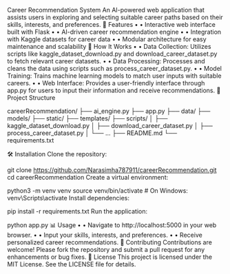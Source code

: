 Career Recommendation System
An AI-powered web application that assists users in exploring and selecting suitable career paths based on their skills, interests, and preferences.
🚀 Features
•	• Interactive web interface built with Flask
•	• AI-driven career recommendation engine
•	• Integration with Kaggle datasets for career data
•	• Modular architecture for easy maintenance and scalability
🧠 How It Works
•	• Data Collection: Utilizes scripts like kaggle_dataset_download.py and download_career_dataset.py to fetch relevant career datasets.
•	• Data Processing: Processes and cleans the data using scripts such as process_career_dataset.py.
•	• Model Training: Trains machine learning models to match user inputs with suitable careers.
•	• Web Interface: Provides a user-friendly interface through app.py for users to input their information and receive recommendations.
📁 Project Structure

careerRecommendation/
├── ai_engine.py
├── app.py
├── data/
├── models/
├── static/
├── templates/
├── scripts/
│   ├── kaggle_dataset_download.py
│   ├── download_career_dataset.py
│   ├── process_career_dataset.py
│   └── ...
├── README.md
└── requirements.txt

🛠️ Installation
Clone the repository:

git clone https://github.com/Narasimha787911/careerRecommendation.git
cd careerRecommendation
Create a virtual environment:

python3 -m venv venv
source venv/bin/activate  # On Windows: venv\Scripts\activate
Install dependencies:

pip install -r requirements.txt
Run the application:

python app.py
📊 Usage
•	• Navigate to http://localhost:5000 in your web browser.
•	• Input your skills, interests, and preferences.
•	• Receive personalized career recommendations.
🤝 Contributing
Contributions are welcome! Please fork the repository and submit a pull request for any enhancements or bug fixes.
📄 License
This project is licensed under the MIT License. See the LICENSE file for details.
